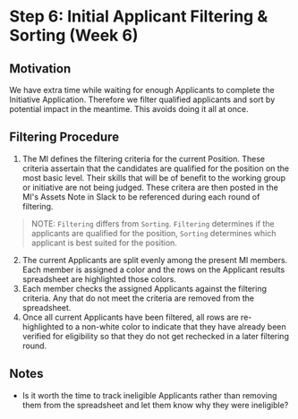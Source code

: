 # Step 6: Initial Applicant Filtering & Sorting (Week 6)

## Motivation

We have extra time while waiting for enough Applicants to complete the Initiative Application. Therefore we filter qualified applicants and sort by potential impact in the meantime. This avoids doing it all at once.

## Filtering Procedure

1. The MI defines the filtering criteria for the current Position. These criteria assertain that the candidates are qualified for the position on the most basic level. Their skills that will be of benefit to the working group or initiative are not being judged. These critera are then posted in the MI's Assets Note in Slack to be referenced during each round of filtering.

>NOTE: `Filtering` differs from `Sorting`. `Filtering` determines if the applicants are qualified for the position, `Sorting` determines which applicant is best suited for the position.

2. The current Applicants are split evenly among the present MI members. Each member is assigned a color and the rows on the Applicant results spreadsheet are highlighted those colors.
3. Each member checks the assigned Applicants against the filtering criteria. Any that do not meet the criteria are removed from the spreadsheet.
4. Once all current Applicants have been filtered, all rows are re-highlighted to a non-white color to indicate that they have already been verified for eligibility so that they do not get rechecked in a later filtering round.

## Notes
* Is it worth the time to track ineligible Applicants rather than removing them from the spreadsheet and let them know why they were ineligible?
